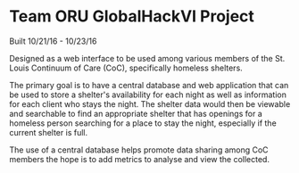 # Team ORU GlobalHackVI Project
Built 10/21/16 - 10/23/16

Designed as a web interface to be used among various members of the St. Louis Continuum of Care (CoC), specifically homeless shelters.

The primary goal is to have a central database and web application that can be used to store a shelter's availability for each night as well as information for each client who stays the night. The shelter data would then be viewable and searchable to find an appropriate shelter that has openings for a homeless person searching for a place to stay the night, especially if the current shelter is full.

The use of a central database helps promote data sharing among CoC members the hope is to add metrics to analyse and view the collected.
